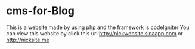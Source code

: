 cms-for-Blog
============

This is a website made by using php and the framework is codelgniter
You can view this website by click this url:http://nickwebsite.sinaapp.com or http://nicksite.me
